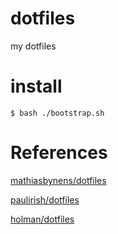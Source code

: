 # dotfiles

my dotfiles

# install

```
$ bash ./bootstrap.sh
```

# References

[mathiasbynens/dotfiles](https://github.com/mathiasbynens/dotfiles)

[paulirish/dotfiles](https://github.com/paulirish/dotfiles)

[holman/dotfiles](https://github.com/holman/dotfiles)
